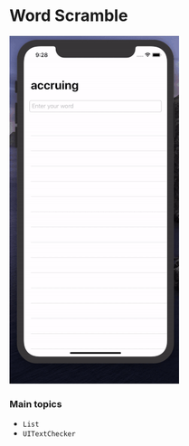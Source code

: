 # Word Scramble

![Screen recording](Resources/Images/screen.gif)

### Main topics
* `List` 
* `UITextChecker` 
